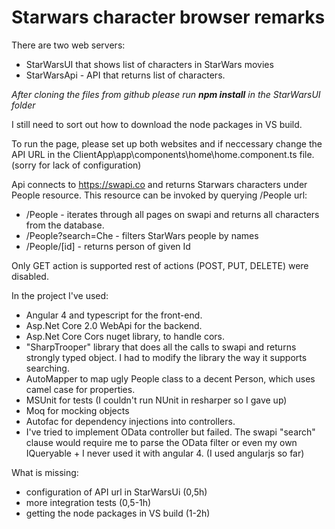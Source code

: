 # Starwars character browser remarks

There are two web servers:
- StarWarsUI that shows list of characters in StarWars movies
- StarWarsApi - API that returns list of characters.

*After cloning the files from github please run **npm install** in the StarWarsUI folder*

I still need to sort out how to download the node packages in VS build.

To run the page, please set up both websites and if neccessary change the API URL in the ClientApp\app\components\home\home.component.ts file. (sorry for lack of configuration)

Api connects to https://swapi.co and returns Starwars characters under People resource. This resource  can be invoked by querying /People url:

- /People - iterates through all pages on swapi and returns all characters from the database.
- /People?search=Che - filters StarWars people by names
- /People/[id] - returns person of given Id

Only GET action is supported rest of actions (POST, PUT, DELETE) were disabled.

In the project I've used:
- Angular 4 and typescript for the front-end.
- Asp.Net Core 2.0 WebApi for the backend.
- Asp.Net Core Cors nuget library, to handle cors.
- "SharpTrooper" library that does all the calls to swapi and returns strongly typed object. I had to modify the library the way it supports searching.
- AutoMapper to map ugly People class to a decent Person, which uses camel case for properties.
- MSUnit for tests (I couldn't run NUnit in resharper so I gave up)
- Moq for mocking objects
- Autofac for dependency injections into controllers.
- I've tried to implement OData controller but failed. The swapi "search" clause would require me to parse the OData filter or even my own IQueryable + I never used it with angular 4. (I used angularjs so far)

What is missing:
- configuration of API url in StarWarsUi (0,5h)
- more integration tests (0,5-1h)
- getting the node packages in VS build (1-2h)